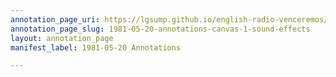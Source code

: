 ```yaml
---
annotation_page_uri: https://lgsump.github.io/english-radio-venceremos/annotations/1981-05-20-annotations-canvas-1-sound-effects.json
annotation_page_slug: 1981-05-20-annotations-canvas-1-sound-effects
layout: annotation_page
manifest_label: 1981-05-20 Annotations

---
```

